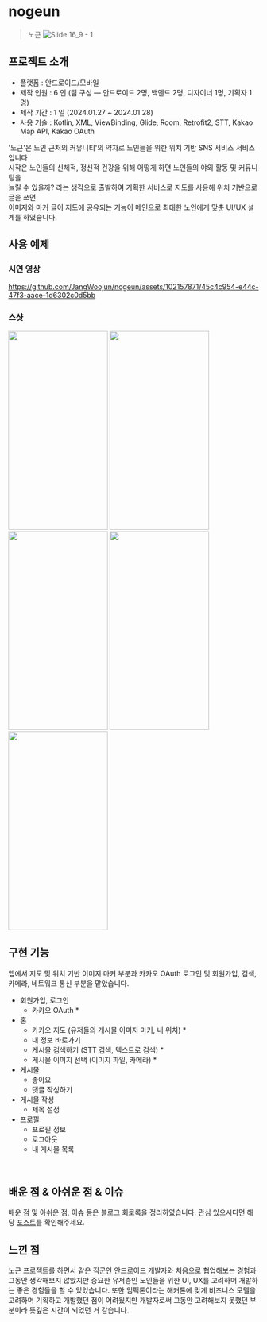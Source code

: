 # nogeun
> 노근
![Slide 16_9 - 1](https://github.com/JangWoojun/nogeun/assets/102157871/94928fe8-1cca-44b3-bb12-5a3409e251c8)

## 프로젝트 소개

- 플랫폼 : 안드로이드/모바일
- 제작 인원 : 6 인 (팀 구성 ― 안드로이드 2명, 백엔드 2명, 디자이너 1명, 기획자 1명)
- 제작 기간 : 1 일 (2024.01.27 ~ 2024.01.28)
- 사용 기술 : Kotlin, XML, ViewBinding, Glide, Room, Retrofit2, STT, Kakao Map API, Kakao OAuth

'노근'은 노인 근처의 커뮤니티'의 약자로 노인들을 위한 위치 기반 SNS 서비스 서비스입니다<br>
시작은 노인들의 신체적, 정신적 건강을 위해 어떻게 하면 노인들의 야외 활동 및 커뮤니팅을<br>
늘릴 수 있을까? 라는 생각으로 출발하여 기획한 서비스로 지도를 사용해 위치 기반으로 글을 쓰면<br>
이미지와 마커 글이 지도에 공유되는 기능이 메인으로 최대한 노인에게 맞춘 UI/UX 설계를 하였습니다.

## 사용 예제

### 시연 영상

https://github.com/JangWoojun/nogeun/assets/102157871/45c4c954-e44c-47f3-aace-1d6302c0d5bb

### 스샷

<div style="text-align: left;">
    <img src="https://github.com/JangWoojun/nogeun/assets/102157871/da7cbafc-c01e-458c-b109-c7379998270d"  width="200" height="400"/>
    <img src="https://github.com/JangWoojun/nogeun/assets/102157871/e2d4f616-5038-42fd-a99a-1e638da457ec"  width="200" height="400"/>
    <img src="https://github.com/JangWoojun/nogeun/assets/102157871/e74edbd2-2e52-4928-b1d7-762b4f326d2a"  width="200" height="400"/>
    <img src="https://github.com/JangWoojun/nogeun/assets/102157871/64a83b4a-704e-4d1e-ab9a-ff5d7b1eba5b"  width="200" height="400"/>
    <img src="https://github.com/JangWoojun/nogeun/assets/102157871/6997edfc-7bdb-4dbe-a657-0779ee689a3b"  width="200" height="400"/>
</div>


## 구현 기능

앱에서 지도 및 위치 기반 이미지 마커 부분과 카카오 OAuth 로그인 및 회원가입, 검색, 카메라, 네트워크 통신 부분을 맡았습니다.

- 회원가입, 로그인
    - 카카오 OAuth *
- 홈
    - 카카오 지도 (유저들의 게시물 이미지 마커, 내 위치) *
    - 내 정보 바로가기
    - 게시물 검색하기 (STT 검색, 텍스트로 검색) *
    - 게시물 이미지 선택 (이미지 파일, 카메라) *
- 게시물
    - 좋아요 
    - 댓글 작성하기
- 게시물 작성
    - 제목 설정
- 프로필
    - 프로필 정보
    - 로그아웃 
    - 내 게시물 목록

<br>

## 배운 점 & 아쉬운 점 & 이슈

배운 점 및 아쉬운 점, 이슈 등은 블로그 회로록을 정리하였습니다. 관심 있으시다면 해당 [포스트]()를 확인해주세요.

## 느낀 점

노근 프로젝트를 하면서 같은 직군인 안드로이드 개발자와 처음으로 협업해보는 경험과 그동안 생각해보지 않았지만 중요한 유저층인 노인들을 위한 UI, UX를 고려하며 개발하는 좋은 경험들을 할 수 있었습니다. 또한 임팩톤이라는 해커톤에 맞게
비즈니스 모델을 고려하며 기획하고 개발했던 점이 어려웠지만 개발자로써 그동안 고려해보지 못했던 부분이라 뜻깊은 시간이 되었던 거 같습니다.

